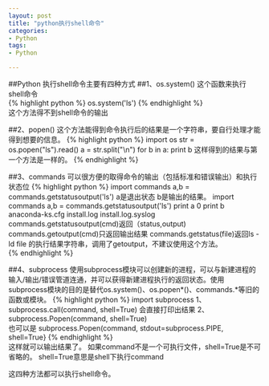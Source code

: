```yaml
---
layout: post
title: "python执行shell命令"
categories:
- Python
tags:
- Python 

--- 
```


##Python 执行shell命令主要有四种方式
##1、os.system()
这个函数来执行shell命令  
{% highlight python %}
os.system('ls')
{% endhighlight %}  
这个方法得不到shell命令的输出

##2、popen()
这个方法能得到命令执行后的结果是一个字符串，要自行处理才能得到想要的信息。
{% highlight python %}
import os
str = os.popen("ls").read()
a = str.split("\n")
for b in a:
	print b
这样得到的结果与第一个方法是一样的。
{% endhighlight %}

##3、commands
可以很方便的取得命令的输出（包括标准和错误输出）和执行状态位
{% highlight python %}
import commands
a,b = commands.getstatusoutput('ls')
a是退出状态
b是输出的结果。
import commands
a,b = commands.getstatusoutput('ls')
print a
0
print b
anaconda-ks.cfg
install.log
install.log.syslog
commands.getstatusoutput(cmd)返回（status,output)
commands.getoutput(cmd)只返回输出结果
commands.getstatus(file)返回ls -ld file 的执行结果字符串，调用了getoutput，不建议使用这个方法。  
{% endhighlight %}

##4、subprocess
使用subprocess模块可以创建新的进程，可以与新建进程的输入/输出/错误管道连通，并可以获得新建进程执行的返回状态。使用subprocess模块的目的是替代os.system()、os.popen*()、commands.*等旧的函数或模块。
{% highlight python %}
import subprocess
1、
subprocess.call(command, shell=True)
会直接打印出结果
2、
subprocess.Popen(command, shell=True)  
也可以是
subprocess.Popen(command, stdout=subprocess.PIPE, shell=True}
{% endhighlight %}  
这样就可以输出结果了。
如果command不是一个可执行文件，shell=True是不可省略的。
shell=True意思是shell下执行command

这四种方法都可以执行shell命令。

